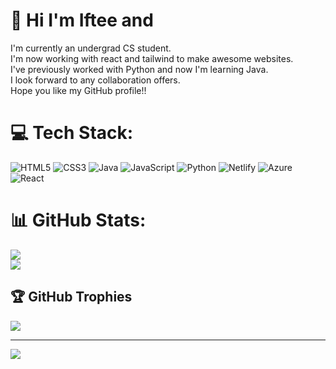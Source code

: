 # 💫 Hi I'm Iftee and
I'm currently an undergrad CS student. <br>I'm now working with react and tailwind to make awesome websites. <br>I've previously worked with Python and now I'm learning Java.<br>I look forward to any collaboration offers.<br>Hope you like my GitHub profile!!


# 💻 Tech Stack:
![HTML5](https://img.shields.io/badge/html5-%23E34F26.svg?style=for-the-badge&logo=html5&logoColor=white) ![CSS3](https://img.shields.io/badge/css3-%231572B6.svg?style=for-the-badge&logo=css3&logoColor=white) ![Java](https://img.shields.io/badge/java-%23ED8B00.svg?style=for-the-badge&logo=openjdk&logoColor=white) ![JavaScript](https://img.shields.io/badge/javascript-%23323330.svg?style=for-the-badge&logo=javascript&logoColor=%23F7DF1E) ![Python](https://img.shields.io/badge/python-3670A0?style=for-the-badge&logo=python&logoColor=ffdd54) ![Netlify](https://img.shields.io/badge/netlify-%23000000.svg?style=for-the-badge&logo=netlify&logoColor=#00C7B7) ![Azure](https://img.shields.io/badge/azure-%230072C6.svg?style=for-the-badge&logo=microsoftazure&logoColor=white) ![React](https://img.shields.io/badge/react-%2320232a.svg?style=for-the-badge&logo=react&logoColor=%2361DAFB)
# 📊 GitHub Stats:
![](https://github-readme-streak-stats.herokuapp.com/?user=Iftee07&theme=dark&hide_border=false)<br/>
![](https://github-readme-stats.vercel.app/api/top-langs/?username=Iftee07&theme=dark&hide_border=false&include_all_commits=true&count_private=true&layout=compact)

## 🏆 GitHub Trophies
![](https://github-profile-trophy.vercel.app/?username=Iftee07&theme=radical&no-frame=false&no-bg=true&margin-w=4)

---
[![](https://visitcount.itsvg.in/api?id=Iftee07&icon=0&color=0)](https://visitcount.itsvg.in)

<!-- Proudly created with GPRM ( https://gprm.itsvg.in ) -->
